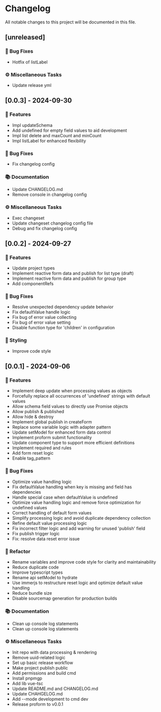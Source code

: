 # Changelog

All notable changes to this project will be documented in this file.

## [unreleased]

### 🐛 Bug Fixes

- Hotfix of listLabel

### ⚙️ Miscellaneous Tasks

- Update release yml

## [0.0.3] - 2024-09-30

### 🚀 Features

- Impl updateSchema
- Add undefined for empty field values to aid development
- Impl list delete and maxCount and minCount
- Impl listLabel for enhanced flexibility

### 🐛 Bug Fixes

- Fix changelog config

### 📚 Documentation

- Update CHANGELOG.md
- Remove console in changelog config

### ⚙️ Miscellaneous Tasks

- Exec changeset
- Update changeset changelog config file
- Debug and fix changelog config

## [0.0.2] - 2024-09-27

### 🚀 Features

- Update project types
- Implement reactive form data and publish for list type (draft)
- Implement reactive form data and publish for group type
- Add componentRefs

### 🐛 Bug Fixes

- Resolve unexpected dependency update behavior
- Fix defaultValue handle logic
- Fix bug of error value collecting
- Fix bug of error value setting
- Disable function type for 'children' in configuration

### 🎨 Styling

- Improve code style

## [0.0.1] - 2024-09-06

### 🚀 Features

- Implement deep update when processing values as objects
- Forcefully replace all occurrences of 'undefined' strings with default values
- Allow schema field values to directly use Promise objects
- Allow publish & published
- Allow hide & destroy
- Implement global publish in createForm
- Replace some variable logic with adapter pattern
- Update setModel for enhanced form data control
- Implement proform submit functionality
- Update component type to support more efficient definitions
- Implement required and rules
- Add form reset logic
- Enable tag_pattern

### 🐛 Bug Fixes

- Optimize value handling logic
- Fix defaultValue handling when key is missing and field has dependencies
- Handle special case when defaultValue is undefined
- Optimize value handling logic and remove force optimization for undefined values
- Correct handling of default form values
- Simplify processing logic and avoid duplicate dependency collection
- Refine default value processing logic
- Fix incorrect filter logic and add warning for unused 'publish' field
- Fix publish trigger logic
- Fix: resolve data reset error issue

### 🚜 Refactor

- Rename variables and improve code style for clarity and maintainability
- Reduce duplicate code
- Improve typescript types
- Rename api setModel to hydrate
- Use immerjs to restructure reset logic and optimize default value handling
- Reduce bundle size
- Disable sourcemap generation for production builds

### 📚 Documentation

- Clean up console log statements
- Clean up console log statements

### ⚙️ Miscellaneous Tasks

- Init repo with data processing & rendering
- Remove uuid-related logic
- Set up basic release workflow
- Make project publish public
- Add permissions and build cmd
- Install pnpmgp
- Add lib vue-tsc
- Update README.md and CHANGELOG.md
- Update CHAHGELOG.md
- Add --mode development to cmd dev
- Release proform to v0.0.1

<!-- generated by git-cliff -->
